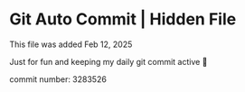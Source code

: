 # Git Auto Commit | Hidden File

This file was added Feb 12, 2025

Just for fun and keeping my daily git commit active 🤪

commit number: 3283526
